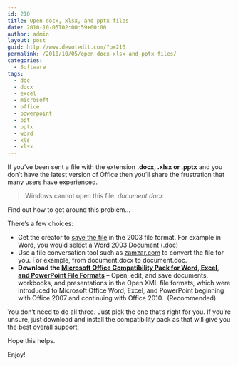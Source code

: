 ```yaml
---
id: 210
title: Open docx, xlsx, and pptx files
date: 2010-10-05T02:00:59+00:00
author: admin
layout: post
guid: http://www.devotedit.com/?p=210
permalink: /2010/10/05/open-docx-xlsx-and-pptx-files/
categories:
  - Software
tags:
  - doc
  - docx
  - excel
  - microsoft
  - office
  - powerpoint
  - ppt
  - pptx
  - word
  - xls
  - xlsx
---
```

If you&#8217;ve been sent a file with the extension **.docx, .xlsx or .pptx** and you don&#8217;t have the latest version of Office then you&#8217;ll share the frustration that many users have experienced.

> Windows cannot open this file: _document.docx_

Find out how to get around this problem&#8230;

<!--more-->

There&#8217;s a few choices:

  * Get the creator to [save the file](http://office.microsoft.com/en-gb/word-help/save-a-file-HP001233033.aspx) in the 2003 file format. For example in Word, you would select a Word 2003 Document (.doc)
  * Use a file conversation tool such as [zamzar.com](http://www.zamzar.com/) to convert the file for you. For example, from document.docx to document.doc.
  * **Download the [Microsoft Office Compatibility Pack for Word, Excel, and PowerPoint File Formats](http://www.microsoft.com/downloads/en/details.aspx?FamilyId=941b3470-3ae9-4aee-8f43-c6bb74cd1466&displaylang=en)** &#8211; Open, edit, and save documents, workbooks, and presentations in the Open XML file formats, which were introduced to Microsoft Office Word, Excel, and PowerPoint beginning with Office 2007 and continuing with Office 2010.  (Recommended)

You don&#8217;t need to do all three. Just pick the one that&#8217;s right for you. If you&#8217;re unsure, just download and install the compatibility pack as that will give you the best overall support.

Hope this helps.

Enjoy!

<div id="_mcePaste" style="position: absolute; left: -10000px; top: 160px; width: 1px; height: 1px; overflow: hidden;">
  <h3 class="r">
    <a class="l noline" href="http://www.trinitysem.edu/Student/LessonInstruction/word2007.html"><em>Save as .doc</em> instead of .docx in Microsoft Word 2007</a>
  </h3>
</div>